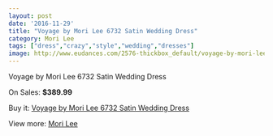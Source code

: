 ```yaml
---
layout: post
date: '2016-11-29'
title: "Voyage by Mori Lee 6732 Satin Wedding Dress"
category: Mori Lee
tags: ["dress","crazy","style","wedding","dresses"]
image: http://www.eudances.com/2576-thickbox_default/voyage-by-mori-lee-6732-satin-wedding-dress.jpg
---
```

Voyage by Mori Lee 6732 Satin Wedding Dress

On Sales: **$389.99**
<a href="https://www.eudances.com/en/mori-lee/859-voyage-by-mori-lee-6732-satin-wedding-dress.html"><amp-img layout="responsive" width="600" height="600" src="//www.eudances.com/2576-thickbox_default/voyage-by-mori-lee-6732-satin-wedding-dress.jpg" alt="Voyage by Mori Lee 6732 Satin Wedding Dress 0" /></a>
<a href="https://www.eudances.com/en/mori-lee/859-voyage-by-mori-lee-6732-satin-wedding-dress.html"><amp-img layout="responsive" width="600" height="600" src="//www.eudances.com/2578-thickbox_default/voyage-by-mori-lee-6732-satin-wedding-dress.jpg" alt="Voyage by Mori Lee 6732 Satin Wedding Dress 1" /></a>
<a href="https://www.eudances.com/en/mori-lee/859-voyage-by-mori-lee-6732-satin-wedding-dress.html"><amp-img layout="responsive" width="600" height="600" src="//www.eudances.com/2577-thickbox_default/voyage-by-mori-lee-6732-satin-wedding-dress.jpg" alt="Voyage by Mori Lee 6732 Satin Wedding Dress 2" /></a>

Buy it: [Voyage by Mori Lee 6732 Satin Wedding Dress](https://www.eudances.com/en/mori-lee/859-voyage-by-mori-lee-6732-satin-wedding-dress.html "Voyage by Mori Lee 6732 Satin Wedding Dress")

View more: [Mori Lee](https://www.eudances.com/en/9-mori-lee "Mori Lee")